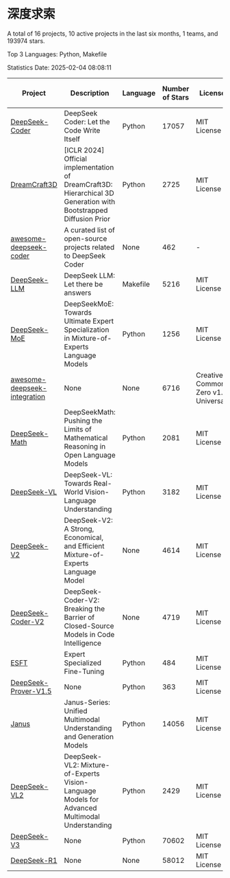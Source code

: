 # 深度求索

A total of 16 projects, 10 active projects in the last six months, 1 teams, and 193974 stars.

Top 3 Languages: Python, Makefile

Statistics Date: 2025-02-04 08:08:11

| Project | Description | Language | Number of Stars | License | Creation Date | Last Updated Date | Last Pushed Date |
| --- | --- | --- | --- | --- | --- | --- | --- |
| [DeepSeek-Coder](https://github.com/deepseek-ai/DeepSeek-Coder) | DeepSeek Coder: Let the Code Write Itself | Python | 17057 | MIT License | 2023-10-20 | 2025-02-04 | 2024-05-21 |
| [DreamCraft3D](https://github.com/deepseek-ai/DreamCraft3D) | [ICLR 2024] Official implementation of DreamCraft3D: Hierarchical 3D Generation with Bootstrapped Diffusion Prior | Python | 2725 | MIT License | 2023-10-23 | 2025-02-04 | 2024-08-21 |
| [awesome-deepseek-coder](https://github.com/deepseek-ai/awesome-deepseek-coder) | A curated list of open-source projects related to DeepSeek Coder | None | 462 | - | 2023-11-06 | 2025-02-04 | 2024-04-03 |
| [DeepSeek-LLM](https://github.com/deepseek-ai/DeepSeek-LLM) | DeepSeek LLM: Let there be answers | Makefile | 5216 | MIT License | 2023-11-29 | 2025-02-04 | 2024-02-04 |
| [DeepSeek-MoE](https://github.com/deepseek-ai/DeepSeek-MoE) | DeepSeekMoE: Towards Ultimate Expert Specialization in Mixture-of-Experts Language Models | Python | 1256 | MIT License | 2024-01-02 | 2025-02-04 | 2024-01-16 |
| [awesome-deepseek-integration](https://github.com/deepseek-ai/awesome-deepseek-integration) | None | None | 6716 | Creative Commons Zero v1.0 Universal | 2024-01-11 | 2025-02-04 | 2025-02-03 |
| [DeepSeek-Math](https://github.com/deepseek-ai/DeepSeek-Math) | DeepSeekMath: Pushing the Limits of Mathematical Reasoning in Open Language Models | Python | 2081 | MIT License | 2024-02-05 | 2025-02-04 | 2024-04-15 |
| [DeepSeek-VL](https://github.com/deepseek-ai/DeepSeek-VL) | DeepSeek-VL: Towards Real-World Vision-Language Understanding | Python | 3182 | MIT License | 2024-03-07 | 2025-02-04 | 2024-04-24 |
| [DeepSeek-V2](https://github.com/deepseek-ai/DeepSeek-V2) | DeepSeek-V2: A Strong, Economical, and Efficient Mixture-of-Experts Language Model | None | 4614 | MIT License | 2024-04-22 | 2025-02-04 | 2024-09-25 |
| [DeepSeek-Coder-V2](https://github.com/deepseek-ai/DeepSeek-Coder-V2) | DeepSeek-Coder-V2: Breaking the Barrier of Closed-Source Models in Code Intelligence | None | 4719 | MIT License | 2024-06-14 | 2025-02-04 | 2024-09-24 |
| [ESFT](https://github.com/deepseek-ai/ESFT) | Expert Specialized Fine-Tuning | Python | 484 | MIT License | 2024-07-04 | 2025-02-04 | 2024-09-22 |
| [DeepSeek-Prover-V1.5](https://github.com/deepseek-ai/DeepSeek-Prover-V1.5) | None | Python | 363 | MIT License | 2024-08-15 | 2025-02-04 | 2024-08-16 |
| [Janus](https://github.com/deepseek-ai/Janus) | Janus-Series: Unified Multimodal Understanding and Generation Models | Python | 14056 | MIT License | 2024-10-18 | 2025-02-04 | 2025-02-01 |
| [DeepSeek-VL2](https://github.com/deepseek-ai/DeepSeek-VL2) | DeepSeek-VL2: Mixture-of-Experts Vision-Language Models for Advanced Multimodal Understanding | Python | 2429 | MIT License | 2024-12-13 | 2025-02-04 | 2025-01-29 |
| [DeepSeek-V3](https://github.com/deepseek-ai/DeepSeek-V3) | None | Python | 70602 | MIT License | 2024-12-26 | 2025-02-04 | 2025-01-26 |
| [DeepSeek-R1](https://github.com/deepseek-ai/DeepSeek-R1) | None | None | 58012 | MIT License | 2025-01-20 | 2025-02-04 | 2025-02-01 |

